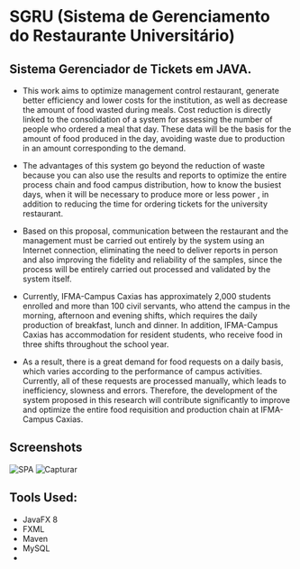 # SGRU (Sistema de Gerenciamento do Restaurante Universitário)
## Sistema Gerenciador de Tickets em JAVA.


* This work aims to optimize management control restaurant, generate better efficiency and lower costs for the institution, as well as decrease the amount of food wasted during meals. Cost reduction is directly linked to the consolidation of a system for assessing the number of people who ordered a meal that day. These data will be the basis for the amount of food produced in the day, avoiding waste due to production in an amount corresponding to the demand.

* The advantages of this system go beyond the reduction of waste because you can also use the results and reports to optimize the entire process chain and food campus distribution, how to know the busiest days, when it will be necessary to produce more or less power , in addition to reducing the time for ordering tickets for the university restaurant.

* Based on this proposal, communication between the restaurant and the management must be carried out entirely by the system using an Internet connection, eliminating the need to deliver reports in person and also improving the fidelity and reliability of the samples, since the process will be entirely carried out processed and validated by the system itself.

* Currently, IFMA-Campus Caxias has approximately 2,000 students enrolled and more than 100 civil servants, who attend the campus in the morning, afternoon and evening shifts, which requires the daily production of breakfast, lunch and dinner. In addition, IFMA-Campus Caxias has accommodation for resident students, who receive food in three shifts throughout the school year.

* As a result, there is a great demand for food requests on a daily basis, which varies according to the performance of campus activities. Currently, all of these requests are processed manually, which leads to inefficiency, slowness and errors. Therefore, the development of the system proposed in this research will contribute significantly to improve and optimize the entire food requisition and production chain at IFMA-Campus Caxias.

## Screenshots

![SPA](https://user-images.githubusercontent.com/37451620/84416053-10286080-abea-11ea-911f-b42d563c2578.PNG)
![Capturar](https://user-images.githubusercontent.com/37451620/84416058-11f22400-abea-11ea-81d9-d4397d0f9340.PNG)


## Tools Used:

* JavaFX 8
* FXML
* Maven
* MySQL 
* 
